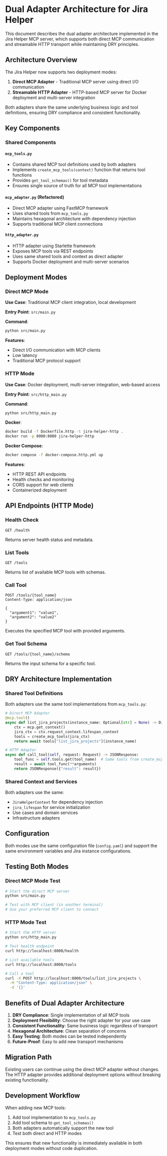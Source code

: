 # Dual Adapter Architecture for Jira Helper

This document describes the dual adapter architecture implemented in the Jira Helper MCP server, which supports both direct MCP communication and streamable HTTP transport while maintaining DRY principles.

## Architecture Overview

The Jira Helper now supports two deployment modes:

1. **Direct MCP Adapter** - Traditional MCP server using direct I/O communication
2. **Streamable HTTP Adapter** - HTTP-based MCP server for Docker deployment and multi-server integration

Both adapters share the same underlying business logic and tool definitions, ensuring DRY compliance and consistent functionality.

## Key Components

### Shared Components

#### `mcp_tools.py`
- Contains shared MCP tool definitions used by both adapters
- Implements `create_mcp_tools(context)` function that returns tool functions
- Provides `get_tool_schemas()` for tool metadata
- Ensures single source of truth for all MCP tool implementations

#### `mcp_adapter.py` (Refactored)
- Direct MCP adapter using FastMCP framework
- Uses shared tools from `mcp_tools.py`
- Maintains hexagonal architecture with dependency injection
- Supports traditional MCP client connections

#### `http_adapter.py`
- HTTP adapter using Starlette framework
- Exposes MCP tools via REST endpoints
- Uses same shared tools and context as direct adapter
- Supports Docker deployment and multi-server scenarios

## Deployment Modes

### Direct MCP Mode

**Use Case**: Traditional MCP client integration, local development

**Entry Point**: `src/main.py`

**Command**:
```bash
python src/main.py
```

**Features**:
- Direct I/O communication with MCP clients
- Low latency
- Traditional MCP protocol support

### HTTP Mode

**Use Case**: Docker deployment, multi-server integration, web-based access

**Entry Point**: `src/http_main.py`

**Command**:
```bash
python src/http_main.py
```

**Docker**:
```bash
docker build -f Dockerfile.http -t jira-helper-http .
docker run -p 8000:8000 jira-helper-http
```

**Docker Compose**:
```bash
docker compose -f docker-compose.http.yml up
```

**Features**:
- HTTP REST API endpoints
- Health checks and monitoring
- CORS support for web clients
- Containerized deployment

## API Endpoints (HTTP Mode)

### Health Check
```
GET /health
```
Returns server health status and metadata.

### List Tools
```
GET /tools
```
Returns list of available MCP tools with schemas.

### Call Tool
```
POST /tools/{tool_name}
Content-Type: application/json

{
  "argument1": "value1",
  "argument2": "value2"
}
```
Executes the specified MCP tool with provided arguments.

### Get Tool Schema
```
GET /tools/{tool_name}/schema
```
Returns the input schema for a specific tool.

## DRY Architecture Implementation

### Shared Tool Definitions

Both adapters use the same tool implementations from `mcp_tools.py`:

```python
# Direct MCP Adapter
@mcp.tool()
async def list_jira_projects(instance_name: Optional[str] = None) -> Dict[str, Any]:
    ctx = mcp.get_context()
    jira_ctx = ctx.request_context.lifespan_context
    tools = create_mcp_tools(jira_ctx)
    return await tools["list_jira_projects"](instance_name)

# HTTP Adapter
async def call_tool(self, request: Request) -> JSONResponse:
    tool_func = self.tools.get(tool_name)  # Same tools from create_mcp_tools()
    result = await tool_func(**arguments)
    return JSONResponse({"result": result})
```

### Shared Context and Services

Both adapters use the same:
- `JiraHelperContext` for dependency injection
- `jira_lifespan` for service initialization
- Use cases and domain services
- Infrastructure adapters

## Configuration

Both modes use the same configuration file (`config.yaml`) and support the same environment variables and Jira instance configurations.

## Testing Both Modes

### Direct MCP Mode Test
```bash
# Start the direct MCP server
python src/main.py

# Test with MCP client (in another terminal)
# Use your preferred MCP client to connect
```

### HTTP Mode Test
```bash
# Start the HTTP server
python src/http_main.py

# Test health endpoint
curl http://localhost:8000/health

# List available tools
curl http://localhost:8000/tools

# Call a tool
curl -X POST http://localhost:8000/tools/list_jira_projects \
  -H "Content-Type: application/json" \
  -d '{}'
```

## Benefits of Dual Adapter Architecture

1. **DRY Compliance**: Single implementation of all MCP tools
2. **Deployment Flexibility**: Choose the right adapter for your use case
3. **Consistent Functionality**: Same business logic regardless of transport
4. **Hexagonal Architecture**: Clean separation of concerns
5. **Easy Testing**: Both modes can be tested independently
6. **Future-Proof**: Easy to add new transport mechanisms

## Migration Path

Existing users can continue using the direct MCP adapter without changes. The HTTP adapter provides additional deployment options without breaking existing functionality.

## Development Workflow

When adding new MCP tools:

1. Add tool implementation to `mcp_tools.py`
2. Add tool schema to `get_tool_schemas()`
3. Both adapters automatically support the new tool
4. Test both direct and HTTP modes

This ensures that new functionality is immediately available in both deployment modes without code duplication.

